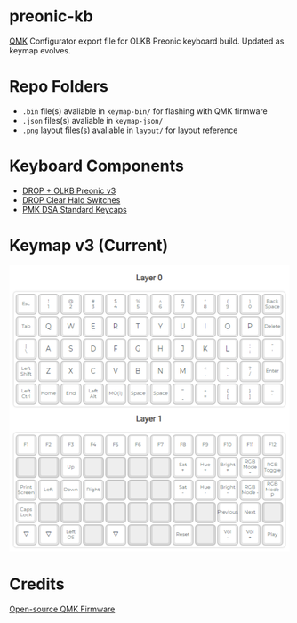 # preonic-kb
[QMK](https://qmk.fm/) Configurator export file for OLKB Preonic keyboard build. Updated as keymap evolves.

# Repo Folders
* `.bin` file(s) avaliable in `keymap-bin/` for flashing with QMK firmware
* `.json` files(s) avaliable in `keymap-json/`
* `.png` layout files(s) avaliable in `layout/` for layout reference

# Keyboard Components
* [DROP + OLKB Preonic v3](https://drop.com/buy/preonic-mechanical-keyboard)
* [DROP Clear Halo Switches](https://drop.com/buy/drop-halo-switch-pack)
* [PMK DSA Standard Keycaps](https://pimpmykeyboard.com/dsa-standard-keysets/)

# Keymap v3 (Current)
![keymap](/layout/keymap-v3.png)

# Credits
[Open-source QMK Firmware](https://github.com/qmk/qmk_firmware)
